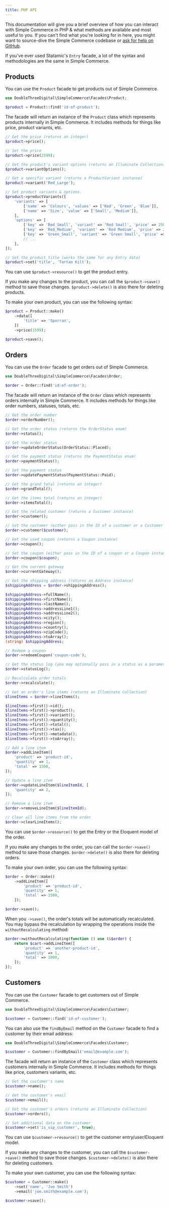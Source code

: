 ```yaml
---
title: PHP API
---
```


This documentation will give you a brief overview of how you can interact with Simple Commerce in PHP & what methods are available and most useful to you. If you can't find what you're looking for in here, you might want to source-dive the Simple Commerce codebase or [ask for help on GitHub](https://github.com/duncanmcclean/simple-commerce/discussions/new/choose).

If you've ever used Statamic's `Entry` facade, a lot of the syntax and methodologies are the same in Simple Commerce.

## Products

You can use the `Product` facade to get products out of Simple Commerce.

```php
use DoubleThreeDigital\SimpleCommerce\Facades\Product;

$product = Product::find('id-of-product');
```

The facade will return an instance of the `Product` class which represents products internally in Simple Commerce. It includes methods for things like price, product variants, etc.

```php
// Get the price (returns an integer)
$product->price();

// Set the price
$product->price(2599);

// Get the product's variant options (returns an Illuminate Collection)
$product->variantOptions();

// Get a specific variant (returns a ProductVariant instance)
$product->variant('Red_Large');

// Set product variants & options.
$product->productVariants([
    'variants' => [
        ['name' => 'Colours', 'values' => ['Red', 'Green', 'Blue']],
        ['name' => 'Size', 'value' => ['Small', 'Medium']],
    ],
    'options' => [
        ['key' => 'Red_Small', 'variant' => 'Red Small', 'price' => 2500],
        ['key' => 'Red_Medium', 'variant' => 'Red Medium', 'price' => 2700],
        ['key' => 'Green_Small', 'variant' => 'Green Small', 'price' => 2500],
        // ...
    ],
]);

// Set the product title (works the same for any Entry data)
$product->set('title', 'Tartan Kilt');
```

You can use `$product->resource()` to get the product entry.

If you make any changes to the product, you can call the `$product->save()` method to save those changes. `$product->delete()` is also there for deleting products.

To make your own product, you can use the following syntax:

```php
$product = Product::make()
    ->data([
        'title' => 'Sporran',
    ])
    ->price(1599);

$product->save();
```

## Orders

You can use the `Order` facade to get orders out of Simple Commerce.

```php
use DoubleThreeDigital\SimpleCommerce\Facades\Order;

$order = Order::find('id-of-order');
```

The facade will return an instance of the `Order` class which represents orders internally in Simple Commerce. It includes methods for things like order numbers, statuses, totals, etc.

```php
// Get the order number
$order->orderNumber();

// Get the order status (returns the OrderStatus enum)
$order->status();

// Set the order status
$order->updateOrderStatus(OrderStatus::Placed);

// Get the payment status (returns the PaymentStatus enum)
$order->paymentStatus();

// Set the payment status
$order->updatePaymentStatus(PaymentStatus::Paid);

// Get the grand total (returns an integer)
$order->grandTotal();

// Get the items total (returns an integer)
$order->itemsTotal();

// Get the related customer (returns a Customer instance)
$order->customer();

// Set the customer (either pass in the ID of a customer or a Customer instance)
$order->customer($customer);

// Get the used coupon (returns a Coupon instance)
$order->coupon();

// Set the coupon (either pass in the ID of a coupon or a Coupon instance)
$order->coupon($coupon);

// Get the current gateway
$order->currentGateway();

// Get the shipping address (returns an Address instance)
$shippingAddress = $order->shippingAddress();

$shippingAddress->fullName();
$shippingAddress->firstName();
$shippingAddress->lastName();
$shippingAddress->addressLine1();
$shippingAddress->addressLine2();
$shippingAddress->city();
$shippingAddress->region();
$shippingAddress->country();
$shippingAddress->zipCode();
$shippingAddress->toArray();
(string) $shippingAddress;

// Redeem a coupon
$order->redeemCoupon('coupon-code');

// Get the status log (you may optionally pass in a status as a parameter to get the timestamp)
$order->statusLog();

// Recalculate order totals
$order->recalculate();

// Get an order's line items (returns an Illuminate Collection)
$lineItems = $order->lineItems();

$lineItems->first()->id();
$lineItems->first()->product();
$lineItems->first()->variant();
$lineItems->first()->quantity();
$lineItems->first()->total();
$lineItems->first()->tax();
$lineItems->first()->metadata();
$lineItems->first()->toArray();

// Add a line item
$order->addLineItem([
    'product' => 'product-id',
    'quantity' => 1,
    'total' => 1500,
]);

// Update a line item
$order->updateLineItem($lineItemId, [
    'quantity' => 2,
]);

// Remove a line item
$order->removeLineItem($lineItemId);

// Clear all line items from the order
$order->clearLineItems();
```

You can use `$order->resource()` to get the Entry or the Eloquent model of the order.

If you make any changes to the order, you can call the `$order->save()` method to save those changes. `$order->delete()` is also there for deleting orders.

To make your own order, you can use the following syntax:

```php
$order = Order::make()
    ->addLineItem([
        'product' => 'product-id',
        'quantity' => 1,
        'total' => 1500,
    ]);

$order->save();
```

When you `->save()`, the order's totals will be automatically recalculated. You may bypass the recalculation by wrapping the operations inside the `withoutRecalculating` method:

```php
$order->withoutRecalculating(function () use (&$order) {
    return $cart->addLineItem([
        'product' => 'another-product-id',
        'quantity' => 1,
        'total' => 1000,
    ]);
});
```

## Customers

You can use the `Customer` facade to get customers out of Simple Commerce.

```php
use DoubleThreeDigital\SimpleCommerce\Facades\Customer;

$customer = Customer::find('id-of-customer');
```

You can also use the `findByEmail` method on the `Customer` facade to find a customer by their email address:

```php
use DoubleThreeDigital\SimpleCommerce\Facades\Customer;

$customer = Customer::findByEmail('email@example.com');
```

The facade will return an instance of the `Customer` class which represents customers internally in Simple Commerce. It includes methods for things like price, customers variants, etc.

```php
// Get the customer's name
$customer->name();

// Get the customer's email
$customer->email();

// Get the customer's orders (returns an Illuminate Collection)
$customer->orders();

// Set additional data on the customer
$customer->set('is_vip_customer', true);
```

You can use `$customer->resource()` to get the customer entry/user/Eloquent model.

If you make any changes to the customer, you can call the `$customer->save()` method to save those changes. `$customer->delete()` is also there for deleting customers.

To make your own customer, you can use the following syntax:

```php
$customer = Customer::make()
    ->set('name', 'Joe Smith')
    ->email('joe.smith@example.com');

$customer->save();
```
